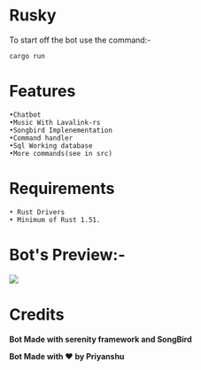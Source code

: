 # Rusky
To start off the bot use the command:-
```
cargo run
```

# Features
```
•Chatbot
•Music With Lavalink-rs 
•Songbird Implenementation
•Command handler
•Sql Working database
•More commands(see in src)
```

# Requirements
```
• Rust Drivers
• Minimum of Rust 1.51.
```

# Bot's Preview:-

<img src="https://cdn.discordapp.com/avatars/833258899897450538/afdbeda1089115b3da58c0a6b8e47d9c.webp?size=1024">

# Credits

**Bot Made with serenity framework and SongBird**

**Bot Made with ❤️ by Priyanshu**

